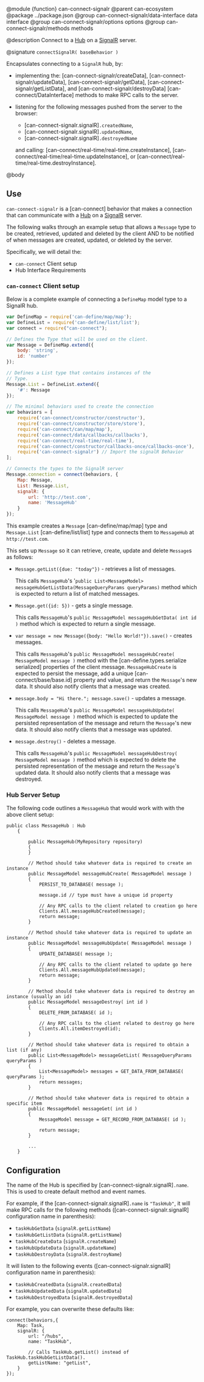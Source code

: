 @module {function} can-connect-signalr
@parent can-ecosystem
@package ../package.json
@group can-connect-signalr/data-interface data interface
@group can-connect-signalr/options options
@group can-connect-signalr/methods methods

@description Connect to a
[Hub](https://docs.microsoft.com/en-us/aspnet/signalr/overview/guide-to-the-api/hubs-api-guide-server) on a
[SignalR](https://docs.microsoft.com/en-us/aspnet/signalr/) server.

@signature `connectSignalR( baseBehavior )`

Encapsulates connecting to a `SignalR` hub, by:

- implementing the: [can-connect-signalr/createData],  [can-connect-signalr/updateData], [can-connect-signalr/getData], [can-connect-signalr/getListData], and [can-connect-signalr/destroyData] [can-connect/DataInterface] methods to make RPC calls to the server.
- listening for the following messages pushed from the server to the browser:
  - [can-connect-signalr.signalR]`.createdName`,
  - [can-connect-signalr.signalR]`.updatedName`,
  - [can-connect-signalr.signalR]`.destroyedName`

  and calling: [can-connect/real-time/real-time.createInstance], [can-connect/real-time/real-time.updateInstance], or [can-connect/real-time/real-time.destroyInstance].

@body

## Use

`can-connect-signalr` is a [can-connect] behavior that makes a connection that can communicate with a
[Hub](https://docs.microsoft.com/en-us/aspnet/signalr/overview/guide-to-the-api/hubs-api-guide-server) on a
[SignalR](https://docs.microsoft.com/en-us/aspnet/signalr/) server.

The following walks through an example setup that allows a `Message`
type to be created, retrieved, updated and deleted by the client AND
to be notified of when messages are created, updated, or deleted by the
server.

Specifically, we will detail the:

 - `can-connect` Client setup
 - Hub Interface Requirements

### `can-connect` Client setup

Below is a complete example of connecting a `DefineMap` model type to
a SignalR hub.

```js
var DefineMap = require('can-define/map/map');
var DefineList = require('can-define/list/list');
var connect = require("can-connect");

// Defines the Type that will be used on the client.
var Message = DefineMap.extend({
	body: 'string',
	id: 'number'
});

// Defines a List type that contains instances of the
// Type.
Message.List = DefineList.extend({
    '#': Message
});

// The minimal behaviors used to create the connection
var behaviors = [
	require('can-connect/constructor/constructor'),
	require('can-connect/constructor/store/store'),
	require('can-connect/can/map/map'),
	require('can-connect/data/callbacks/callbacks'),
	require('can-connect/real-time/real-time'),
	require('can-connect/constructor/callbacks-once/callbacks-once'),
	require('can-connect-signalr') // Import the signalR Behavior
];

// Connects the types to the SignalR server
Message.connection = connect(behaviors, {
	Map: Message,
	List: Message.List,
	signalR: {
		url: 'http://test.com',
		name: 'MessageHub'
	}
});
```

This example creates a `Message` [can-define/map/map] type and
`Message.List` [can-define/list/list] type and connects them
to `MessageHub` at `http://test.com`.

This sets up `Message` so it can retrieve, create, update and
delete `Message`s as follows:

- `Message.getList({due: "today"})` - retrieves a list of messages.

  This calls `MessageHub`'s '`public List<MessageModel> messageHubGetListData(MessageQueryParams queryParams)` method which is expected to return a list of matched messages.

- `Message.get({id: 5})` - gets a single message.

  This calls `MessageHub`'s `public MessageModel messageHubGetData( int id )` method which is expected to return a single message.

- `var message = new Message({body: "Hello World!"}).save()` - creates messages.

  This calls `MessageHub`'s `public MessageModel messageHubCreate( MessageModel message )` method with the [can-define.types.serialize serialized] properties of the client message.  `MessageHubCreate` is expected to persist the message, add a unique
  [can-connect/base/base.id] property and value, and return the `Message`'s new data. It should also notify clients that a message was created.

- `message.body = "Hi there."; message.save()` - updates a message.

  This calls `MessageHub`'s `public MessageModel messageHubUpdate( MessageModel message )` method which is expected to update the persisted representation of the message
  and return the `Message`'s new data. It should also notify clients that a
  message was updated.

- `message.destroy()` - deletes a message.

  This calls `MessageHub`'s `public MessageModel messageHubDestroy( MessageModel message )` method which is expected to delete the persisted representation of the message
  and return the `Message`'s updated data. It should also notify clients that a
  message was destroyed.

### Hub Server Setup

The following code outlines a `MessageHub` that would work with with
the above client setup:

```c-sharp
public class MessageHub : Hub
    {

        public MessageHub(MyRepository repository)
        {
        }

		// Method should take whatever data is required to create an instance
        public MessageModel messageHubCreate( MessageModel message )
        {
            PERSIST_TO_DATABASE( message );

            message.id // type must have a unique id property

            // Any RPC calls to the client related to creation go here
            Clients.All.messageHubCreated(message);
            return message;
        }

		// Method should take whatever data is required to update an instance
        public MessageModel messageHubUpdate( MessageModel message )
        {
            UPDATE_DATABASE( message );

            // Any RPC calls to the client related to update go here
            Clients.All.messageHubUpdated(message);
            return message;
        }

		// Method should take whatever data is required to destroy an instance (usually an id)
        public MessageModel messageDestroy( int id )
        {
            DELETE_FROM_DATABASE( id );

            // Any RPC calls to the client related to destroy go here
            Clients.All.itemDestroyed(id);
        }

		// Method should take whatever data is required to obtain a list (if any)
        public List<MessageModel> messageGetList( MessageQueryParams queryParams )
        {
            List<MessageModel> messages = GET_DATA_FROM_DATABASE( queryParams );
            return messages;
        }

        // Method should take whatever data is required to obtain a specific item
        public MessageModel messageGet( int id )
        {
            MessageModel message = GET_RECORD_FROM_DATABASE( id );

            return message;
        }

        ...
    }
```


## Configuration

The name of the Hub is specified by [can-connect-signalr.signalR]`.name`.
This is used to create default method and event names.

For example, if the [can-connect-signalr.signalR]`.name` is `"TaskHub"`, it
will make RPC calls for the following methods ([can-connect-signalr.signalR] configuration name in parenthesis):

- `taskHubGetData` (`signalR.getListName`)
- `taskHubGetListData` (`signalR.getListName`)
- `taskHubCreateData` (`signalR.createName`)
- `taskHubUpdateData` (`signalR.updateName`)
- `taskHubDestroyData` (`signalR.destroyName`)

It will listen to the following events ([can-connect-signalr.signalR] configuration name in parenthesis):

- `taskHubCreatedData` (`signalR.createdData`)
- `taskHubUpdatedData` (`signalR.updatedData`)
- `taskHubDestroyedData` (`signalR.destroyedData`)


For example, you can overwrite these defaults like:

```
connect(behaviors,{
    Map: Task,
    signalR: {
        url: "/hubs",
        name: "TaskHub",

        // Calls TaskHub.getList() instead of TaskHub.taskHubGetListData().
        getListName: "getList",
    }
});
```
